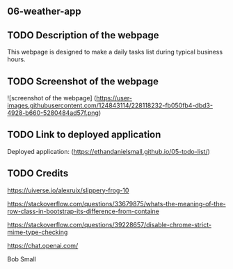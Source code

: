 ## 06-weather-app

## TODO Description of the webpage

This webpage is designed to make a daily tasks list during typical business hours.

## TODO Screenshot of the webpage

![screenshot of the webpage] (https://user-images.githubusercontent.com/124843114/228118232-fb050fb4-dbd3-4928-b660-5280484ad57f.png)

## TODO Link to deployed application

Deployed application: (https://ethandanielsmall.github.io/05-todo-list/)

## TODO Credits

https://uiverse.io/alexruix/slippery-frog-10

https://stackoverflow.com/questions/33679875/whats-the-meaning-of-the-row-class-in-bootstrap-its-difference-from-containe

https://stackoverflow.com/questions/39228657/disable-chrome-strict-mime-type-checking

https://chat.openai.com/

Bob Small